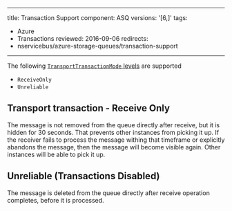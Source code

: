 ---
title: Transaction Support
component: ASQ
versions: '[6,]'
tags:
- Azure
- Transactions
reviewed: 2016-09-06
redirects:
 - nservicebus/azure-storage-queues/transaction-support
 ---

The following [`TransportTransactionMode` levels](/transports/transactions.md) are supported

 * `ReceiveOnly`
 * `Unreliable`


## Transport transaction - Receive Only

The message is not removed from the queue directly after receive, but it is hidden for 30 seconds. That prevents other instances from picking it up. If the receiver fails to process the message withing that timeframe or explicitly abandons the message, then the message will become visible again. Other instances will be able to pick it up.


## Unreliable (Transactions Disabled)

The message is deleted from the queue directly after receive operation completes, before it is processed.